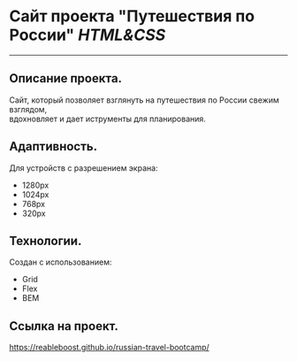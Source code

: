 # Сайт проекта "Путешествия по России"  *HTML&CSS*
-----------
## Описание проекта.
Сайт, который позволяет взглянуть на путешествия по России свежим взглядом,  
вдохновляет и дает иструменты для планирования.  

## Адаптивность.
Для устройств с разрешением экрана:  
* 1280px  
* 1024px  
* 768px  
* 320px  

## Технологии.
Создан с использованием:  
* Grid  
* Flex  
* BEM

## Ссылка на проект.
https://reableboost.github.io/russian-travel-bootcamp/



